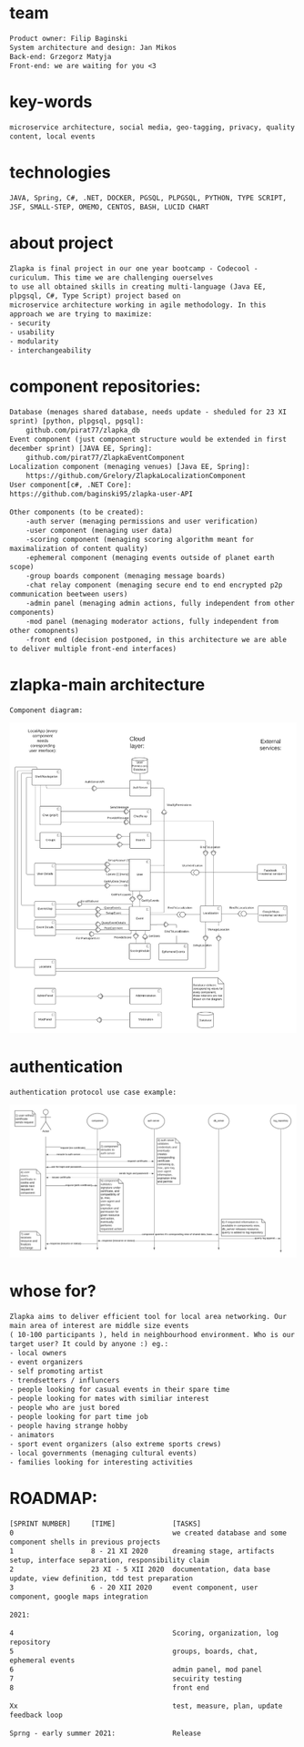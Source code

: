 # team
    Product owner: Filip Baginski
    System architecture and design: Jan Mikos
    Back-end: Grzegorz Matyja
    Front-end: we are waiting for you <3

# key-words
    microservice architecture, social media, geo-tagging, privacy, quality content, local events

# technologies
    JAVA, Spring, C#, .NET, DOCKER, PGSQL, PLPGSQL, PYTHON, TYPE SCRIPT, JSF, SMALL-STEP, OMEMO, CENTOS, BASH, LUCID CHART

# about project
    Zlapka is final project in our one year bootcamp - Codecool - curiculum. This time we are challenging ouerselves
    to use all obtained skills in creating multi-language (Java EE, plpgsql, C#, Type Script) project based on 
    microservice architecture working in agile methodology. In this approach we are trying to maximize:
    - security
    - usability 
    - modularity
    - interchangeability

# component repositories:
    Database (menages shared database, needs update - sheduled for 23 XI sprint) [python, plpgsql, pgsql]:
        github.com/pirat77/zlapka_db
    Event component (just component structure would be extended in first december sprint) [JAVA EE, Spring]:
        github.com/pirat77/ZlapkaEventComponent
    Localization component (menaging venues) [Java EE, Spring]:
        https://github.com/Grelory/ZlapkaLocalizationComponent
    User component[c#, .NET Core]:
	https://github.com/baginski95/zlapka-user-API
	
    Other components (to be created):
        -auth server (menaging permissions and user verification)
        -user component (menaging user data)
        -scoring component (menaging scoring algorithm meant for maximalization of content quality)
        -ephemeral component (menaging events outside of planet earth scope)
        -group boards component (menaging message boards)
        -chat relay component (menaging secure end to end encrypted p2p communication beetween users)
        -admin panel (menaging admin actions, fully independent from other components)
        -mod panel (menaging moderator actions, fully independent from other comopnents)
        -front end (decision postponed, in this architecture we are able to deliver multiple front-end interfaces)
        
# zlapka-main architecture
    Component diagram:
![ZlapkaComponentDiagram.png](/media/ZlapkaComponentDiagram.png)
# authentication
    authentication protocol use case example:
![authentication.png](/media/authentication.png)

# whose for? 
    Zlapka aims to deliver efficient tool for local area networking. Our main area of interest are middle size events
    ( 10-100 participants ), held in neighbourhood environment. Who is our target user? It could by anyone :) eg.:
    - local owners
    - event organizers
    - self promoting artist
    - trendsetters / influncers
    - people looking for casual events in their spare time
    - people looking for mates with similiar interest
    - people who are just bored
    - people looking for part time job
    - people having strange hobby
    - animators
    - sport event organizers (also extreme sports crews)
    - local governments (menaging cultural events)
    - families looking for interesting activities
    
# ROADMAP:
    [SPRINT NUMBER]     [TIME]              [TASKS]
    0                                       we created database and some component shells in previous projects
    1                   8 - 21 XI 2020      dreaming stage, artifacts setup, interface separation, responsibility claim
    2                   23 XI - 5 XII 2020  documentation, data base update, view definition, tdd test preparation
    3                   6 - 20 XII 2020     event component, user component, google maps integration
    
    2021:
    
    4                                       Scoring, organization, log repository
    5                                       groups, boards, chat, ephemeral events
    6                                       admin panel, mod panel
    7                                       secuirity testing
    8                                       front end
    
    Xx                                      test, measure, plan, update feedback loop
    
    Sprng - early summer 2021:              Release
